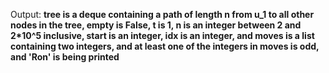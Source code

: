 Output: **tree is a deque containing a path of length n from u_1 to all other nodes in the tree, empty is False, t is 1, n is an integer between 2 and 2*10^5 inclusive, start is an integer, idx is an integer, and moves is a list containing two integers, and at least one of the integers in moves is odd, and 'Ron' is being printed**